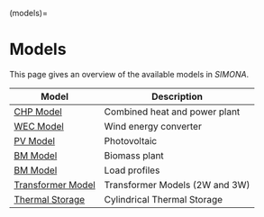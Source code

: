 (models)=

# Models

This page gives an overview of the available models in *SIMONA*.


| Model                                                   | Description                    |
|---------------------------------------------------------|--------------------------------|
| [CHP Model](chp_model.md)                               | Combined heat and power plant  |
| [WEC Model](wec_model.md)                               | Wind energy converter          |
| [PV Model](pv_model.md)                                 | Photovoltaic                   |
| [BM Model](bm_model.md)                                 | Biomass plant                  |
| [BM Model](load_profiles.md)                            | Load profiles                  |
| [Transformer Model](transformer_model.md)               | Transformer Models (2W and 3W) |
| [Thermal Storage](cylindricalthermalstorage_model.md)   | Cylindrical Thermal Storage    |